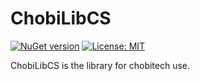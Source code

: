 # ChobiLibCS

[![NuGet version](https://img.shields.io/nuget/v/YourLibraryName.svg?style=flat-square)](https://www.nuget.org/packages/ChobiLibCS/)
[![License: MIT](https://img.shields.io/badge/License-MIT-blue.svg)](LICENSE)

ChobiLibCS is the library for chobitech use.
